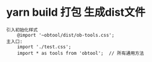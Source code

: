 <!--
 * @Author: tyson
 * @LastEditTime: 2021-04-02 16:52:48
 * @LastEditors: Please set LastEditors
 * @Description: 备注
 * @FilePath: \obtool\README.md
 * 
 * @Date: 2021-04-01 16:56:51
-->
# yarn build  打包  生成dist文件
    引入初始化样式 
        @import '~obtool/dist/ob-tools.css';
    主入口:
        import './test.css'; 
        import * as tools from 'obtool';  // 所有通用方法

    
